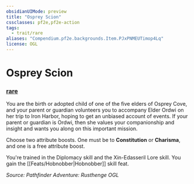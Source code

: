 ```yaml
---
obsidianUIMode: preview
title: "Osprey Scion"
cssclasses: pf2e,pf2e-action
tags:
  - trait/rare
aliases: "Compendium.pf2e.backgrounds.Item.PJxPNMEUTimop4Lq"
license: OGL
---
```

# Osprey Scion

### [rare](rare "Rare Rarity Trait")






You are the birth or adopted child of one of the five elders of Osprey Cove, and your parent or guardian volunteers you to accompany Elder Ordwi on her trip to Iron Harbor, hoping to get an unbiased account of events. If your parent or guardian is Ordwi, then she values your companionship and insight and wants you along on this important mission.

Choose two attribute boosts. One must be to **Constitution** or **Charisma**, and one is a free attribute boost.

You're trained in the Diplomacy skill and the Xin-Edasseril Lore skill. You gain the [[Feats/Hobnobber|Hobnobber]] skill feat.

*Source: Pathfinder Adventure: Rusthenge*
*OGL*